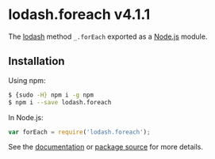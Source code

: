 # lodash.foreach v4.1.1

The [lodash](https://lodash.com/) method `_.forEach` exported as a [Node.js](https://nodejs.org/) module.

## Installation

Using npm:
```bash
$ {sudo -H} npm i -g npm
$ npm i --save lodash.foreach
```

In Node.js:
```js
var forEach = require('lodash.foreach');
```

See the [documentation](https://lodash.com/docs#forEach) or [package source](https://github.com/lodash/lodash/blob/4.1.1-npm-packages/lodash.foreach) for more details.
